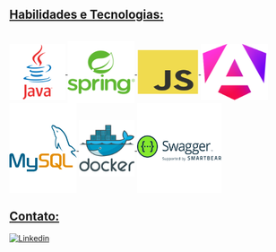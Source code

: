  <div>
   <a href="https://github.com/Marcelo-Augustovs">
</div>

 
  ## Habilidades e Tecnologias:
 
  <div style="display: inline_block"><br>
   <img align="center" alt="Java" height="100" width="100"  src="https://raw.githubusercontent.com/devicons/devicon/master/icons/java/java-original-wordmark.svg">
   <img align="center" alt="SpringBoot" height="111" width="120"  src="https://raw.githubusercontent.com/devicons/devicon/master/icons/spring/spring-original-wordmark.svg">
   <img align="center" alt="JavaScript" height="80" width="110"   src="https://github.com/devicons/devicon/blob/master/icons/javascript/javascript-original.svg">
   <img align="center" alt="Angular" height="100" width="120"       src="https://github.com/devicons/devicon/blob/master/icons/angular/angular-original.svg">
   <img align="center" alt="MySQL" height="160" width="120"       src="https://raw.githubusercontent.com/devicons/devicon/master/icons/mysql/mysql-original-wordmark.svg">
  
   <img align="center" alt="Docker" height="100" width="100"  src="https://github.com/devicons/devicon/blob/master/icons/docker/docker-original-wordmark.svg">
   <img align="center" alt="Swagger" height="160" width="150"       src="https://github.com/devicons/devicon/blob/master/icons/swagger/swagger-original-wordmark.svg">
    

   
</div>
 
  ## Contato:
 
 [![Linkedin](https://img.shields.io/badge/LinkedIn-0077B5?style=for-the-badge&logo=linkedin&logoColor=white)](https://www.linkedin.com/in/devmarceloaugusto/)




